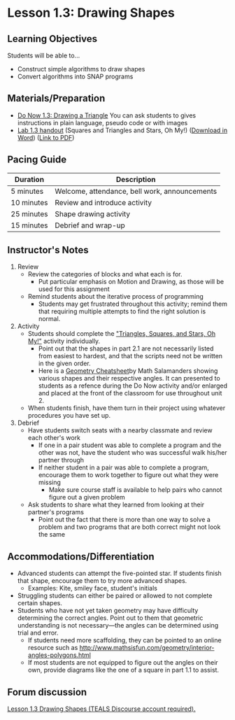 <!--- REVISED -->
# Lesson 1.3: Drawing Shapes

## Learning Objectives

Students will be able to...

-   Construct simple algorithms to draw shapes
-   Convert algorithms into SNAP programs

## Materials/Preparation

-   [Do Now 1.3: Drawing a Triangle](do_now_13.md) You can ask students to gives instructions in plain language, pseudo code or with images
-   [Lab 1.3 handout](lab_13.md) (Squares and Triangles and Stars, Oh My!) ([Download in Word](https://tealsk12.gitbooks.io/introduction-to-computer-science/content/Unit%201%20Word/Lab%201.3%20Squares%20Triangles.docx)) ([Link to PDF](https://tealsk12.gitbooks.io/introduction-to-computer-science/content/Unit%201%20PDF/Lab%201.3%20Squares%20Triangles.pdf))

## Pacing Guide

| Duration   | Description                                   |
| ---------- | --------------------------------------------- |
| 5 minutes  | Welcome, attendance, bell work, announcements |
| 10 minutes | Review and introduce activity                 |
| 25 minutes | Shape drawing activity                        |
| 15 minutes | Debrief and wrap-up                           |

## Instructor's Notes

1.  Review
    -   Review the categories of blocks and what each is for.
        -   Put particular emphasis on Motion and Drawing, as those will be used for this assignment
    -   Remind students about the iterative process of programming
        -   Students may get frustrated throughout this activity; remind them that requiring multiple attempts to find the right solution is normal.
2.  Activity
    -   Students should complete the ["Triangles, Squares, and Stars, Oh My!"](lab_13.md) activity individually.
        -   Point out that the shapes in part 2.1 are not necessarily listed from easiest to hardest, and that the scripts need not be written in the given order.
        -  Here is a [Geometry Cheatsheet](https://www.math-salamanders.com/image-files/geometry-cheat-sheet-2-2d-shapes.gif)by Math Salamanders showing various shapes and their respective angles. It can presented to students as a refence during the Do Now activity and/or enlarged and placed at the front of the classroom for use throughout unit 2.
    -   When students finish, have them turn in their project using whatever procedures you have set up.
3.  Debrief
    -   Have students switch seats with a nearby classmate and review each other's work
        -   If one in a pair student was able to complete a program and the other was not, have the student who was successful walk his/her partner through
        -   If neither student in a pair was able to complete a program, encourage them to work together to figure out what they were missing
            -   Make sure course staff is available to help pairs who cannot figure out a given problem
    -   Ask students to share what they learned from looking at their partner's programs
        -   Point out the fact that there is more than one way to solve a problem and two programs that are both correct might not look the same

## Accommodations/Differentiation

-   Advanced students can attempt the five-pointed star. If students finish that shape, encourage them to try more advanced shapes.
    -   Examples: Kite, smiley face, student's initials
-   Struggling students can either be paired or allowed to not complete certain shapes.
-   Students who have not yet taken geometry may have difficulty determining the correct angles. Point out to them that geometric understanding is not necessary—the angles can be determined using trial and error.
    -   If students need more scaffolding, they can be pointed to an online resource such as <http://www.mathsisfun.com/geometry/interior-angles-polygons.html>
    -   If most students are not equipped to figure out the angles on their own, provide diagrams like the one of a square in part 1.1 to assist.

## Forum discussion

<a href="http://forums.tealsk12.org/c/unit-1-snap-basics/lesson-1-3-drawing-shapes" target="_blank">
Lesson 1.3 Drawing Shapes (TEALS Discourse account required).</a>
